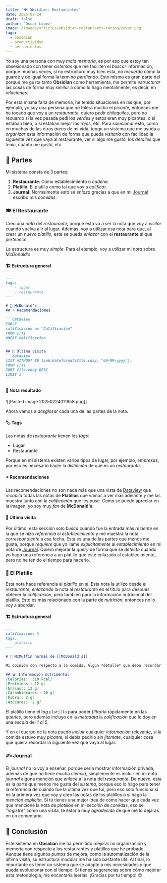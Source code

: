 ```yaml
---
title: "🍽️ Obsidian: Restaurantes" 
date: 2025-02-24
draft: false
author: 'Oscar López'
image: /images/articles/obsidian-restaurants-rating/cover.png
tags:
  - obsidian 
  - productividad 
  - herramientas
---
```


Yo soy una persona con muy *mala memoria*, es por eso que estoy tan obsesionado con tener *sistemas* que me faciliten el *buscar* información, porque muchas veces, si no estructuro muy bien esta, no *recuerdo* cómo la guardé y de igual forma la termino *perdiendo*. Esto mismo es gran parte del porqué me gusta tanto **Obsidian** como herramienta, me permite *estructurar* las cosas de forma muy *similar* a cómo lo hago mentalmente, es decir, en *relaciones*.

Por esta misma falta de memoria, he tenido situaciones en las que, por ejemplo, yo soy una persona que no tolera mucho el *picante*, entonces me ha tocado que voy a un *restaurante*, quiero pedir *chilaquiles*, pero no recuerdo si la vez pasada pedí los *verdes* y estos eran muy picantes, o si estaban bien, o si estaban mejor los *rojos*, etc. Para *solucionar* esto, como en muchas de las otras *áreas* de mi vida, tengo un sistema que me ayuda a *organizar* esta información de forma que pueda *visitarla* con facilidad la siguiente vez que vaya al restaurante, ver si algo me gustó, los *detalles* que tenía, cuánto me gustó, etc.

## 🧩 Partes

Mi sistema consta de 3 partes:
1. **Restaurante**: Como establecimiento o *cadena*.
2. **Platillo**: El platillo como tal que voy a *calificar*.
3. **Journal**: Normalmente esto se *enlaza* gracias a que en mi [Journal](https://oscarlp6.dev/en/blogs/nutrition-system-obsidian/) escribo mis *comidas*.

### 🍽 El Restaurante

Creo una *nota* del *restaurante*, porque esta va a ser la nota que voy a *visitar* cuando vuelva a ir al lugar. Además, voy a utilizar esa nota para que, al crear un nuevo *platillo*, este se pueda *enlazar* con el **restaurante** al que *pertenece*.

La estructura es muy *simple*. Para el ejemplo, voy a utilizar mi *nota* sobre *McDonald's*.

#### 🏗 Estructura general

````md
---
tags:
	- lugar
	- restaurante
---

# 📌 McDonald's
## ⭐ Recomendaciones

```dataview
TABLE
calificacion as "Calificación"
FROM [[]]
WHERE calificacion
```

## 🎫 Última visita
```dataview
LIST WITHOUT ID link(dateformat(file.cday, "dd-MM-yyyy"))
FROM [[]]
SORT file.cday DESC
LIMIT 1
```
````

#### 👀 Nota resultado

![[Pasted image 20250224011858.png]]

Ahora vamos a *desglosar* cada una de las partes de la nota.

#### 🏷 Tags
Las notas de *restaurante* tienen los *tags:*
- Lugar
- Restaurante

Porque en mi sistema existen varios tipos de lugar, por ejemplo, *empresas*, por eso es necesario hacer la *distinción* de que es un *restaurante*.

#### ⭐ Recomendaciones
Las recomendaciones no son nada más que una vista de [Dataview](https://oscarlp6.dev/blogs/obsidian-introduction/#-comunidad) que *recopila* todas las notas de **Platillos** que vamos a ver más adelante y me las muestra junto con la *calificación* que les puse. Como se puede apreciar en la imagen, yo soy muy *fan* de **McDonald's**.

#### 🎫 Última visita
Por último, esta sección solo *busca* cuándo fue la entrada más *reciente* en la que se hizo *referencia* al *establecimiento* y me muestra la nota *correspondiente* a esa fecha.
Esta es una de las partes que menos me gusta, porque *requiere* que yo llame *explícitamente* al *establecimiento* en mi nota de [Journal](https://oscarlp6.dev/blogs/obsidian-journaling/). Quiero mejorar la *query* de forma que se *detecte* cuando yo hago una referencia a un platillo que esté enlazado al establecimiento, pero no he tenido el tiempo para hacerlo.

### 🍕 El Platillo

Esta nota hace referencia al *platillo* en sí. Esta nota la utilizo desde el *restaurante*, *enlazando* la nota al *restaurante* en el título para después obtener la *calificación*, pero también para la información nutricional del platillo. Esto es más relacionado con la parte de *nutrición*, entonces no lo voy a abordar.

#### 🏗 Estructura general

````md
---
calificacion: 5
tags:
  - platillo
---

# 🥘 McMuffin normal de [[McDonald's]]

Mi opinión con respecto a la comida. Algún *detalle* que deba recordar.

## 📊 Información nutrimental
[Calorías:: 310 kcal]
[Proteínas:: 12 g]
[Grasas:: 13 g]
[Carbohidratos:: 20 g]
[Fibra:: 2 g]
[Azúcares:: 2 g]
````

El platillo tiene el *tag* `platillo` para poder *filtrarlo* rápidamente en las *queries*, pero además incluyo en la *metadata* la *calificación* que le doy en una *escala* del *1 al 5*.

Y en el cuerpo de la nota puedo *incluir* cualquier *información* relevante, si la comida estuvo muy *picante*, si debía pedirlo sin *jitomate*, cualquier cosa que quiera recordar la siguiente vez que vaya al lugar.

### ✍ Journal

El *journal* no lo voy a enseñar, porque sería mostrar información privada, además de que no tiene mucha *ciencia*, simplemente es incluir en mi nota *journal* alguna mención que *enlace* a la nota del *restaurante*.
De nuevo, esta es la parte que menos me gusta del *sistema*, porque eso lo hago para tener la referencia de cuándo fue la última vez que fui, pero eso solo funciona si es la primera vez que voy y creo las notas de los platillos o si hago la *mención explícita*.
Si tú tienes una mejor idea de cómo hacer que cada vez que mencione la nota de *platillos* en mi *sección* de comidas, eso se *"registre"* como una visita, te estaría muy *agradecido* de que me lo dejaras en un comentario.

## 🏁 Conclusión

Este sistema en **Obsidian** me ha permitido mejorar mi organización y memoria con respecto a los restaurantes y platillos que he probado. Aunque tiene algunos puntos de mejora, como la automatización de la última visita, su estructura modular me ha sido bastante útil. Al final, lo importante es tener un sistema que se adapte a mis necesidades y que pueda evolucionar con el tiempo. Si tienes sugerencias sobre cómo mejorar esta metodología, me encantaría leerlas. ¡Gracias por tu tiempo! 😊


